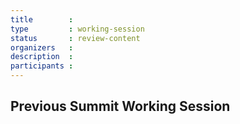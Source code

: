 ```yaml
---
title        :
type         : working-session
status       : review-content
organizers   : 
description  :
participants :
---
```



## Previous Summit Working Session

